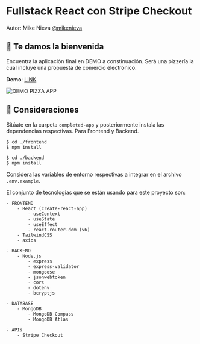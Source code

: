 # Fullstack React con Stripe Checkout

Autor: Mike Nieva [@mikenieva](https://twitter.com/@mikenieva)

## 👋 Te damos la bienvenida

Encuentra la aplicación final en DEMO a constinuación. Será una pizzería la cual incluye una propuesta de comercio electrónico.

**Demo**: [LINK](https://ef-nieva-pizza.netlify.app)

![DEMO PIZZA APP](./docs/demo.gif)


## 🚧 Consideraciones

Sitúate en la carpeta `completed-app` y posteriormente instala las dependencias respectivas. Para Frontend y Backend.

```
$ cd ./frontend
$ npm install
```

```
$ cd ./backend
$ npm install
```

Considera las variables de entorno respectivas a integrar en el archivo `.env.example`.

El conjunto de tecnologías que se están usando para este proyecto son:

```
- FRONTEND
	- React (create-react-app)
		- useContext
		- useState
		- useEffect
		- react-router-dom (v6)
	- TailwindCSS
	- axios

- BACKEND
	- Node.js
		- express
		- express-validator
		- mongoose
		- jsonwebtoken
		- cors
		- dotenv
		- bcryptjs

- DATABASE
	- MongoDB
		- MongoDB Compass
		- MongoDB Atlas

- APIs
	- Stripe Checkout
```

